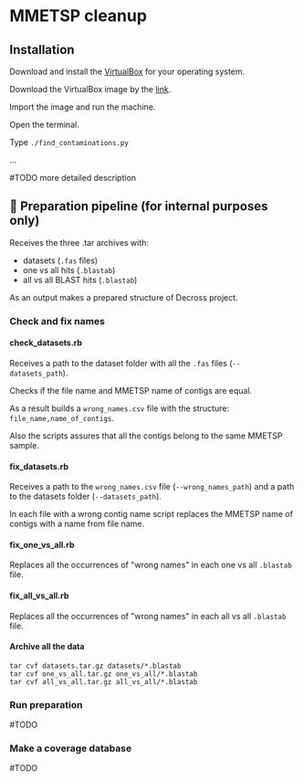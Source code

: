 # MMETSP cleanup

## Installation

Download and install the [VirtualBox](https://www.virtualbox.org/wiki/Downloads) for your operating system.

Download the VirtualBox image by the [link](http://google.com).

Import the image and run the machine.

Open the terminal.

Type `./find_contaminations.py`

...

#TODO more detailed description

## :construction: Preparation pipeline (for internal purposes only)

Receives the three .tar archives with:
- datasets (`.fas` files)
- one vs all hits (`.blastab`)
- all vs all BLAST hits (`.blastab`)

As an output makes a prepared structure of Decross project.

### Check and fix names

#### check_datasets.rb
Receives a path to the dataset folder with all the `.fas` files (`--datasets_path`).

Checks if the file name and MMETSP name of contigs are equal.

As a result builds a `wrong_names.csv` file with the structure: `file_name,name_of_contigs`.

Also the scripts assures that all the contigs belong to the same MMETSP sample.

#### fix_datasets.rb
Receives a path to the `wrong_names.csv` file (`--wrong_names_path`) and a path to the datasets folder (`--datasets_path`).

In each file with a wrong contig name script replaces the MMETSP name of contigs with a name from file name.

#### fix_one_vs_all.rb
Replaces all the occurrences of "wrong names" in each one vs all `.blastab` file.

#### fix_all_vs_all.rb
Replaces all the occurrences of "wrong names" in each all vs all `.blastab` file.

#### Archive all the data
```
tar cvf datasets.tar.gz datasets/*.blastab
tar cvf one_vs_all.tar.gz one_vs_all/*.blastab
tar cvf all_vs_all.tar.gz all_vs_all/*.blastab
```

### Run preparation
#TODO

### Make a coverage database
#TODO
